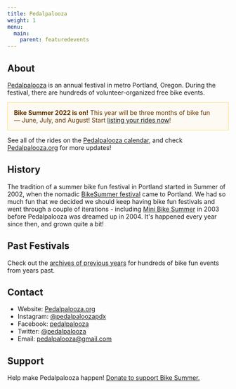 ```yaml
---
title: Pedalpalooza
weight: 1
menu:
  main:
    parent: featuredevents
---
```

## About

[Pedalpalooza](https://www.pedalpalooza.org/) is an annual festival in metro Portland, Oregon.  During the festival, there are hundreds of volunteer-organized free bike events.

<p style="padding: 1em; color: #663300; border: 1px solid #FFDD66; background: #FCFAF2;"><strong>Bike Summer 2022 is on!</strong> This year will be three months of bike fun — June, July, and August! Start <a href="/addevent/">listing your rides now</a>!</p>


See all of the rides on the [Pedalpalooza calendar](/pedalpalooza-calendar/), and check [Pedalpalooza.org](https://www.pedalpalooza.org/) for more updates!

## History

 The tradition of a summer bike fun festival in Portland started in Summer of 2002, when the nomadic [BikeSummer festival](http://criticalmass.wikia.com/wiki/Bike_Summer!) came to Portland.  We had so much fun that we decided we should keep having bike fun festivals and went through a couple of iterations - including [Mini Bike Summer](/archive/pedalpalooza/pedalpalooza-2003/) in 2003 before Pedalpalooza was dreamed up in 2004. It's happened every year since then, and grown quite a bit!

## Past Festivals

Check out the [archives of previous years](/archive/pedal-palooza-archives/) for hundreds of bike fun events from years past.

## Contact

* Website: [Pedalpalooza.org](https://www.pedalpalooza.org/)
* Instagram: [@pedalpaloozapdx](https://www.instagram.com/pedalpaloozapdx/)
* Facebook: [pedalpalooza](https://www.facebook.com/pedalpalooza)
* Twitter: [@pedalpalooza](https://twitter.com/pedalpalooza/)
* Email: [pedalpalooza@gmail.com](mailto:pedalpalooza@gmail.com)

## Support

Help make Pedalpalooza happen! [Donate to support Bike Summer.](https://www.paypal.com/donate/?cmd=_s-xclick&hosted_button_id=NQAUFEUSM49ZJ)

